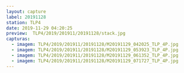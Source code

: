 ```yaml
---
layout: capture
label: 20191128
station: TLP4
date: 2019-11-29 04:20:25
preview:  TLP4/2019/201911/20191128/stack.jpg
capturas:
  - imagem: TLP4/2019/201911/20191128/M20191129_042025_TLP_4P.jpg
  - imagem: TLP4/2019/201911/20191128/M20191129_053923_TLP_4P.jpg
  - imagem: TLP4/2019/201911/20191128/M20191129_061352_TLP_4P.jpg
  - imagem: TLP4/2019/201911/20191128/M20191129_071727_TLP_4P.jpg
---
```

